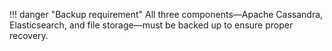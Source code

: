 !!! danger "Backup requirement"
    All three components—Apache Cassandra, Elasticsearch, and file storage—must be backed up to ensure proper recovery.